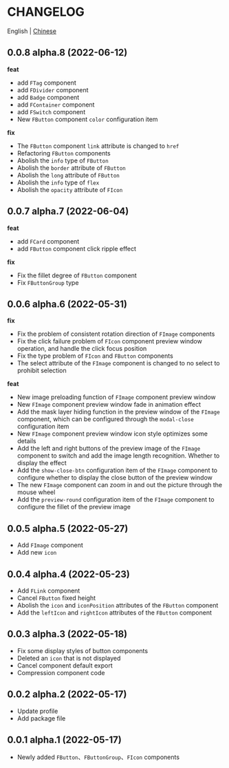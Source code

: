 # CHANGELOG

English | [Chinese](https://github.com/FightingDesign/fighting-design/blob/master/CHANGELOG.md)

## 0.0.8 alpha.8 (2022-06-12)

**feat**

- add `FTag` component
- add `FDivider` component
- add `Badge` component
- add `FContainer` component
- add `FSwitch` component
- New `FButton` component `color` configuration item

**fix**

- The `FButton` component `link` attribute is changed to `href`
- Refactoring `FButton` components
- Abolish the `info` type of `FButton`
- Abolish the `border` attribute of `FButton`
- Abolish the `long` attribute of `FButton`
- Abolish the `info` type of `flex`
- Abolish the `opacity` attribute of `FIcon`

## 0.0.7 alpha.7 (2022-06-04)

**feat**

- add `FCard` component
- add `FButton` component click ripple effect

**fix**

- Fix the fillet degree of `FButton` component
- Fix `FButtonGroup` type

## 0.0.6 alpha.6 (2022-05-31)

**fix**

- Fix the problem of consistent rotation direction of `FImage` components
- Fix the click failure problem of `FIcon` component preview window operation, and handle the click focus position
- Fix the type problem of `FIcon` and `FButton` components
- The select attribute of the `FImage` component is changed to no select to prohibit selection

**feat**

- New image preloading function of `FImage` component preview window
- New `FImage` component preview window fade in animation effect
- Add the mask layer hiding function in the preview window of the `FImage` component, which can be configured through the `modal-close` configuration item
- New `FImage` component preview window icon style optimizes some details
- Add the left and right buttons of the preview image of the `FImage` component to switch and add the image length recognition. Whether to display the effect
- Add the `show-close-btn` configuration item of the `FImage` component to configure whether to display the close button of the preview window
- The new `FImage` component can zoom in and out the picture through the mouse wheel
- Add the `preview-round` configuration item of the `FImage` component to configure the fillet of the preview image

## 0.0.5 alpha.5 (2022-05-27)

- Add `FImage` component
- Add new `icon`

## 0.0.4 alpha.4 (2022-05-23)

- Add `FLink` component
- Cancel `FButton` fixed height
- Abolish the `icon` and `iconPosition` attributes of the `FButton` component
- Add the `leftIcon` and `rightIcon` attributes of the `FButton` component

## 0.0.3 alpha.3 (2022-05-18)

- Fix some display styles of button components
- Deleted an `icon` that is not displayed
- Cancel component default export
- Compression component code

## 0.0.2 alpha.2 (2022-05-17)

- Update profile
- Add package file

## 0.0.1 alpha.1 (2022-05-17)

- Newly added `FButton`、`FButtonGroup`、`FIcon` components
